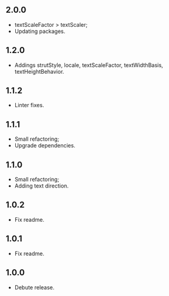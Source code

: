 ## 2.0.0
* textScaleFactor > textScaler;
* Updating packages.

## 1.2.0
* Addings strutStyle, locale, textScaleFactor, textWidthBasis, textHeightBehavior.

## 1.1.2
* Linter fixes.

## 1.1.1
* Small refactoring;
* Upgrade dependencies.

## 1.1.0
* Small refactoring;
* Adding text direction.

## 1.0.2
* Fix readme.

## 1.0.1
* Fix readme.

## 1.0.0
* Debute release.

